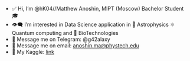 - ✅  Hi, I’m @hK04//Matthew Anoshin, MIPT (Moscow) Bachelor Student 🎓 
- 👁‍🗨  I’m interested in Data Science application in 🌌 Astrophysics ⚛️ Quantum computing and 🧬 BioTechnologies 
- 📳  Message me on Telegram:    @g42alaxy
- 📧  Message me on email: anoshin.ma@phystech.edu    
- 🧠  My Kaggle: [link](https://www.kaggle.com/matthewanoshin)

<!---
hK04/hK04 is a ✨ special ✨ repository because its `README.md` (this file) appears on your GitHub profile.
You can click the Preview link to take a look at your changes.
--->
